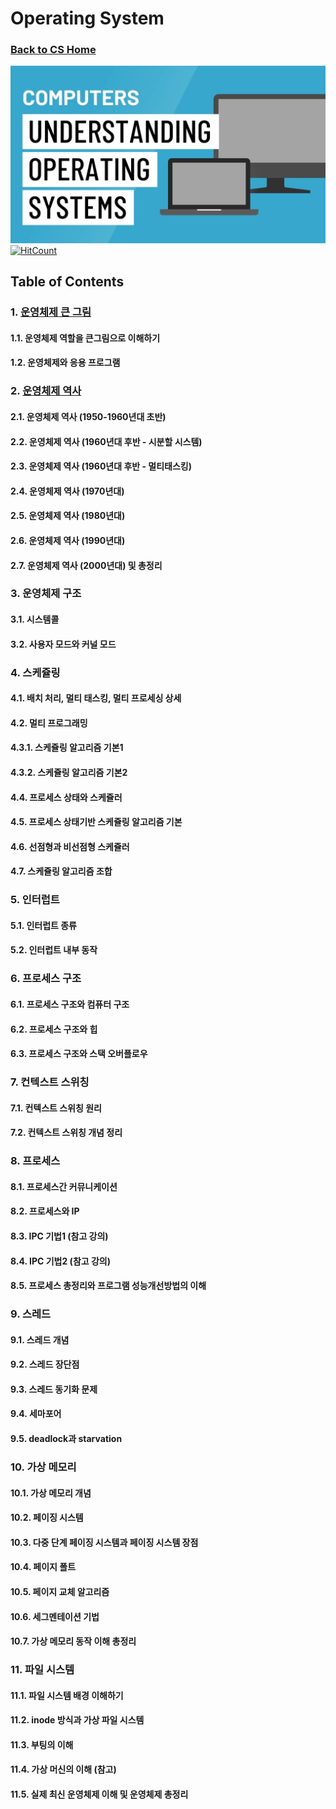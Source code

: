 # Operating System

### [Back to CS Home](https://github.com/boys-be-ambitious/TIL/tree/master/computer-science-school)

![os1](../../images/os_5.jpg)
[![HitCount](http://hits.dwyl.io/boys-be-ambitious//Operating_system.svg)](http://hits.dwyl.io/boys-be-ambitious//Operating_system)

## Table of Contents
### 1. [운영체제 큰 그림](https://github.com/boys-be-ambitious/TIL/blob/master/computer-science-school/Operating_system/os_big_picture.md)

#### 1.1. 운영체제 역할을 큰그림으로 이해하기
#### 1.2. 운영체제와 응용 프로그램

### 2. [운영체제 역사](https://github.com/boys-be-ambitious/TIL/blob/master/computer-science-school/Operating_system/os_2_history.md)
#### 2.1. 운영체제 역사 (1950-1960년대 초반)
#### 2.2. 운영체제 역사 (1960년대 후반 - 시분할 시스템)
#### 2.3. 운영체제 역사 (1960년대 후반 - 멀티태스킹)
#### 2.4. 운영체제 역사 (1970년대)
#### 2.5. 운영체제 역사 (1980년대)
#### 2.6. 운영체제 역사 (1990년대)
#### 2.7. 운영체제 역사 (2000년대) 및 총정리

### 3. 운영체제 구조
#### 3.1. 시스템콜
#### 3.2. 사용자 모드와 커널 모드

### 4. 스케쥴링
#### 4.1. 배치 처리, 멀티 태스킹, 멀티 프로세싱 상세
#### 4.2. 멀티 프로그래밍
#### 4.3.1. 스케쥴링 알고리즘 기본1 
#### 4.3.2. 스케쥴링 알고리즘 기본2
#### 4.4. 프로세스 상태와 스케쥴러
#### 4.5. 프로세스 상태기반 스케쥴링 알고리즘 기본
#### 4.6. 선점형과 비선점형 스케쥴러
#### 4.7. 스케쥴링 알고리즘 조합

### 5. 인터럽트
#### 5.1. 인터럽트 종류
#### 5.2. 인터럽트 내부 동작

### 6. 프로세스 구조
#### 6.1. 프로세스 구조와 컴퓨터 구조
#### 6.2. 프로세스 구조와 힙
#### 6.3. 프로세스 구조와 스택 오버플로우

### 7. 컨텍스트 스위칭
#### 7.1. 컨텍스트 스위칭 원리
#### 7.2. 컨텍스트 스위칭 개념 정리

### 8. 프로세스
#### 8.1. 프로세스간 커뮤니케이션
#### 8.2. 프로세스와 IP
#### 8.3. IPC 기법1 (참고 강의)
#### 8.4. IPC 기법2 (참고 강의)
#### 8.5. 프로세스 총정리와 프로그램 성능개선방법의 이해

### 9. 스레드
#### 9.1. 스레드 개념
#### 9.2. 스레드 장단점
#### 9.3. 스레드 동기화 문제
#### 9.4. 세마포어
#### 9.5. deadlock과 starvation

### 10. 가상 메모리
#### 10.1. 가상 메모리 개념
#### 10.2. 페이징 시스템
#### 10.3. 다중 단계 페이징 시스템과 페이징 시스템 장점
#### 10.4. 페이지 폴트
#### 10.5. 페이지 교체 알고리즘
#### 10.6. 세그멘테이션 기법
#### 10.7. 가상 메모리 동작 이해 총정리

### 11. 파일 시스템
#### 11.1. 파일 시스템 배경 이해하기
#### 11.2. inode 방식과 가상 파일 시스템
#### 11.3. 부팅의 이해
#### 11.4. 가상 머신의 이해 (참고)
#### 11.5. 실제 최신 운영체제 이해 및 운영체제 총정리